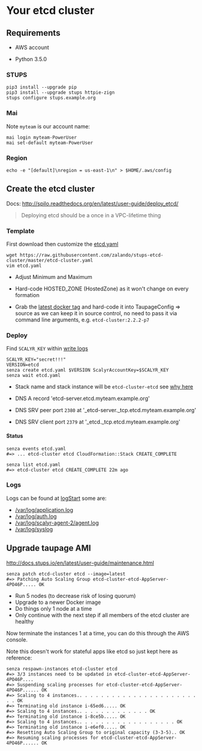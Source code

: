 # Your etcd cluster

## Requirements

* AWS account

* Python 3.5.0

### STUPS
    pip3 install --upgrade pip
    pip3 install --upgrade stups httpie-zign
    stups configure stups.example.org

### Mai
Note `myteam` is our account name:

    mai login myteam-PowerUser
    mai set-default myteam-PowerUser

### Region
    echo -e "[default]\nregion = us-east-1\n" > $HOME/.aws/config

## Create the etcd cluster
Docs: http://spilo.readthedocs.org/en/latest/user-guide/deploy_etcd/
> Deploying etcd should be a once in a VPC-lifetime thing

### Template
First download then customize the [etcd.yaml](../etcd.yaml)

    wget https://raw.githubusercontent.com/zalando/stups-etcd-cluster/master/etcd-cluster.yaml
    vim etcd.yaml

* Adjust Minimum and Maximum

* Hard-code HOSTED_ZONE (HostedZone) as it won't change on every formation

* Grab the [latest docker tag](https://registry.opensource.zalan.do/v1/repositories/acid/etcd-cluster/tags) and hard-code it into TaupageConfig => source as we can keep it in source control, no need to pass it via command line arguments, e.g. `etcd-cluster:2.2.2-p7`

### Deploy
Find `SCALYR_KEY` within [write logs](https://www.scalyr.com/keys)

    SCALYR_KEY="secret!!!"
    VERSION=etcd
    senza create etcd.yaml $VERSION ScalyrAccountKey=$SCALYR_KEY
    senza wait etcd.yaml

* Stack name and stack instance will be `etcd-cluster-etcd` see [why here](https://github.com/zalando/stups-etcd-cluster#step-2-confirm-successful-cluster-creation)

* DNS A record 'etcd-server.etcd.myteam.example.org'

* DNS SRV peer port `2380` at '_etcd-server._tcp.etcd.myteam.example.org'

* DNS SRV client port `2379` at '_etcd._tcp.etcd.myteam.example.org'

#### Status
    senza events etcd.yaml
    #=> ... etcd-cluster etcd CloudFormation::Stack CREATE_COMPLETE

    senza list etcd.yaml
    #=> etcd-cluster etcd CREATE_COMPLETE 22m ago

### Logs
Logs can be found at [logStart](https://www.scalyr.com/logStart) some are:

* [/var/log/application.log](https://www.scalyr.com/events?mode=log&filter=$logfile%3D%27%2Fvar%2Flog%2Fapplication.log%27%20$serverHost%3D%27etcd-cluster%27)
* [/var/log/auth.log](https://www.scalyr.com/events?mode=log&filter=$logfile%3D%27%2Fvar%2Flog%2Fauth.log%27%20$serverHost%3D%27etcd-cluster%27)
* [/var/log/scalyr-agent-2/agent.log](https://www.scalyr.com/events?mode=log&filter=$logfile%3D%27%2Fvar%2Flog%2Fscalyr-agent-2%2Fagent.log%27%20$serverHost%3D%27etcd-cluster%27)
* [/var/log/syslog](https://www.scalyr.com/events?mode=log&filter=$logfile%3D%27%2Fvar%2Flog%2Fsyslog%27%20$serverHost%3D%27etcd-cluster%27)

## Upgrade taupage AMI
http://docs.stups.io/en/latest/user-guide/maintenance.html

    senza patch etcd-cluster etcd --image=latest
    #=> Patching Auto Scaling Group etcd-cluster-etcd-AppServer-4PO46P..... OK

- Run 5 nodes (to decrease risk of losing quorum)
- Upgrade to a newer Docker image
- Do things only 1 node at a time
- Only continue with the next step if all members of the etcd cluster are healthy

Now terminate the instances 1 at a time, you can do this through the AWS console.

Note this doesn't work for stateful apps like etcd so just kept here as reference:

    senza respawn-instances etcd-cluster etcd
    #=> 3/3 instances need to be updated in etcd-cluster-etcd-AppServer-4PO46P....
    #=> Suspending scaling processes for etcd-cluster-etcd-AppServer-4PO46P...... OK
    #=> Scaling to 4 instances.. . . . . . . . . . . . . . . . . . . . . . . . OK
    #=> Terminating old instance i-65ed6..... OK
    #=> Scaling to 4 instances.. . . . . . . . . . . . . OK
    #=> Terminating old instance i-8ce5b..... OK
    #=> Scaling to 4 instances.. . . . . . . . . . . . . . . . . . OK
    #=> Terminating old instance i-e6ef0..... OK
    #=> Resetting Auto Scaling Group to original capacity (3-3-5).. OK
    #=> Resuming scaling processes for etcd-cluster-etcd-AppServer-4PO46P...... OK
